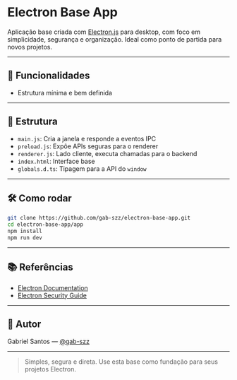 # Electron Base App

Aplicação base criada com [Electron.js](https://www.electronjs.org/) para desktop, com foco em simplicidade, segurança e organização. Ideal como ponto de partida para novos projetos.

---

## 🚀 Funcionalidades

- Estrutura mínima e bem definida

---

## 📁 Estrutura

- `main.js`: Cria a janela e responde a eventos IPC
- `preload.js`: Expõe APIs seguras para o renderer
- `renderer.js`: Lado cliente, executa chamadas para o backend
- `index.html`: Interface base
- `globals.d.ts`: Tipagem para a API do `window`

---

## 🛠️ Como rodar

```bash
git clone https://github.com/gab-szz/electron-base-app.git
cd electron-base-app/app
npm install
npm run dev
```

---

## 📚 Referências

- [Electron Documentation](https://www.electronjs.org/docs)
- [Electron Security Guide](https://www.electronjs.org/docs/latest/tutorial/security)

---

## 👤 Autor

Gabriel Santos — [@gab-szz](https://github.com/gab-szz)

---

> Simples, segura e direta. Use esta base como fundação para seus projetos Electron.
